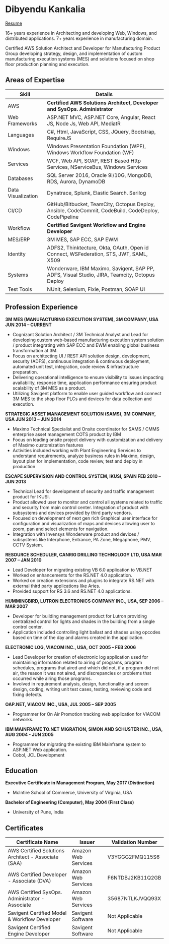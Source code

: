 # Dibyendu Kankalia

[Resume](/files/DibyenduKankalia.pdf)

16+ years experience in Architecting and developing Web, Windows, and distributed
applications. 7+ years experience in manufacturing domain.

Certified AWS Solution Architect and Developer for Manufacturing Product Group
developing strategy, design, and implementation of custom manufacturing execution
systems (MES) and solutions focused on shop floor production planning and execution.

## Areas of Expertise

| Skill      | Details                          |
| ----------- | ------------------------------------ |
| AWS       | **Certified AWS Solutions Architect, Developer and SysOps. Administrator** |
| Web Frameworks | ASP.NET MVC, ASP.NET Core, Angular, React JS, Node Js, Web API, MediatR |
| Languages | C#, Html, JavaScript, CSS, JQuery, Bootstrap, RequireJS |
| Windows   | Windows Presentation Foundation (WPF), Windows Workflow Foundation (WF) |
| Services | WCF, Web API, SOAP, REST Based Http Services, NServiceBus, Windows Services |
| Databases | SQL Server 2016, Oracle 9i/10G, MongoDB, RDS, Aurora, DynamoDB |
| Data Visualization | Dynatrace, Splunk, Elastic Search. Serilog |
| CI/CD | GitHub/Bitbucket, TeamCity, Octopus Deploy, Ansible, CodeCommit, CodeBuild, CodeDeploy, CodePipeline|
| Workflow | **Certified Savigent Workflow and Engine Developer** |
| MES/ERP | 3M MES, SAP ECC, SAP EWM | 
| Identity | ADFS2, Thinktecture, Okta, OAuth, Open id Connect, WSFederation, STS, JWT, SAML, X509 |
| Systems| Wonderware, IBM Maximo, Savigent, SAP PP, ADFS, Visual Studio, JIRA, Teamcity, Octopus Deploy | 
| Test Tools| NUnit, Selenium, Fixie, Postman, SOAP UI |

## Profession Experience


**3M MES (MANUFACTURING EXECUTION SYSTEM), 3M COMPANY, USA JUN 2014 – CURRENT**

* Cognizant Solution Architect / 3M Technical Analyst and Lead for developing custom web-based
manufacturing execution system solution / product integrating with SAP ECC and EWM enabling
global business transformation at 3M.
* Focus on architecting UI / REST API solution design, development, security (ADFS), continuous
integration & continuous deployment, automated unit test, integration, code review & infrastructure
preparation.
* Delivering operational intelligence to ensure visibility to issues impacting availability, response time,
application performance ensuring product scalability of 3M MES as a product.
* Utilizing Savigent platform to enable user guided workflow and connect 3M MES to the shop floor
PLCs and devices for data collection and execution.

**STRATEGIC ASSET MANAGEMENT SOLUTION (SAMS), 3M COMPANY, USA JUN 2013 – JUN 2014**

* Maximo Technical Specialist and Onsite coordinator for SAMS / CMMS enterprise asset management
COTS product by IBM
* Focus on leading onsite project delivery with customization and delivery of Maximo customization
features
* Activities included working with Plant Engineering Services to understand requirements, analyze
business rules in Maximo, design, layout plan for implementation, code review, test and deploy in
production

**ESCAPE SUPERVISION AND CONTROL SYSTEM, IKUSI, SPAIN FEB 2010 – JUN 2013**

* Technical Lead for development of security and traffic management product for IKUSI.
* Product allowed user to monitor and control all systems related to traffic and security from main control center. Integration of product with subsystems and devices provided by third party vendors.
* Focused on development of next gen rich Graphical user interface for configuration and visualization of maps and devices allowing user to zoom, pan and select elements for navigation.
* Integration with Invensys Wonderware product and devices / subsystems like Interphone, Entrance, PA Zone, Megaphone, PMV, CCTV System.

**RESOURCE SCHEDULER, CANRIG DRILLING TECHNOLOGY LTD, USA MAR 2007 – JAN 2010**

* Lead Developer for migrating existing VB 6.0 application to VB.NET
* Worked on enhancements for the RS.NET 4.0 application.
* Worked on creation extensions and plugins to integrate RS.NET with external third party applications like Aries.
* Provided support for RS 3.6 and RS.NET 4.0 applications.

**HUMMINGBIRD, LUTRON ELECTRONICS COMPANY INC., USA, SEP 2006 – MAR 2007**

* Developer for building management product for Lutron providing centralized control for lights and shades in the building from a single control center.
* Application included controlling light ballast and shades using opcodes based on time of the day and alarms created in the application.

**ELECTRONIC LOG, VIACOM INC., USA, OCT 2005 – FEB 2006**

* Lead Developer for creation of electronic log application used for maintaining information related to airing of programs, program schedules, programs that aired and which did not, if a program did not air, the reason it was not aired, and discrepancies or problems that occurred while airing those programs.
* Involved in requirement analysis, design, functionality and screen design, coding, writing unit test cases, testing, reviewing code and fixing defects.

**OAP.NET, VIACOM INC., USA, JUL 2005 – SEP 2005**

* Programmer for On Air Promotion tracking web application for VIACOM networks.

**IBM MAINFRAME TO.NET MIGRATION, SIMON AND SCHUSTER INC., USA, AUG 2004 - JUN 2005**

* Programmer for migrating the existing IBM Mainframe system to ASP.NET Web application.
* Cobol, JCL Development

## Education

**Executive Certificate in Management Program, May 2017 (Distinction)**

* McIntire School of Commerce, University of Virginia, USA

**Bachelor of Engineering (Computer), May 2004 (First Class)**

* University of Pune, India

## Certificates

| Certificate Name      | Issuer                          | Validation Number |
| ----------- | ------------------------------------ |-------------|
| AWS Certified Solutions Architect - Associate (SAA) | Amazon Web Services | V3YGGG2FMQ115S6|
| AWS Certified Developer - Associate (DVA) | Amazon Web Services | F6NTDBJ2KB11Q2GB|
| AWS Certified SysOps. Administrator - Associate | Amazon Web Services | 35687NTLKJVQQ93X|
| Savigent Certified Model & Workflow Developer | Savigent Software | Not Applicable |
| Savigent Certified Engine Developer | Savigent Software | Not Applicable |